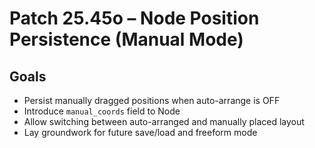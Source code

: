 # Patch 25.45o – Node Position Persistence (Manual Mode)

## Goals
- Persist manually dragged positions when auto-arrange is OFF
- Introduce `manual_coords` field to Node
- Allow switching between auto-arranged and manually placed layout
- Lay groundwork for future save/load and freeform mode
